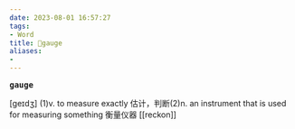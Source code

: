 ```yaml
---
date: 2023-08-01 16:57:27
tags: 
- Word
title: 📖gauge
aliases: 
- 
---
```


<pre><strong>gauge</strong></pre>

[ɡeɪdʒ]
(1)v. to measure exactly 估计，判断(2)n. an instrument that is used for measuring something 衡量仪器
[[reckon]]
